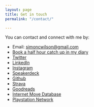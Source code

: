 ```yaml
---
layout: page
title: Get in touch
permalink: "/contact/"

---
```

You can contact and connect with me by:

* Email: [simoncwilson@gmail.com](mailto:simoncwilson@gmail.com)
* [Book a half hour catch up in my diary](http://calendly.com/officeofwilson/catch-up)
* [Twitter](http://www.twitter.com/ErmLikeYeah)
* [LinkedIn](https://uk.linkedin.com/in/siwilson/)
* [Instagram](https://www.instagram.com/idlesi/)
* [Speakerdeck](https://speakerdeck.com/idlesi)
* [Github](https://github.com/ermlikeyeah)
* [Strava](https://www.strava.com/athletes/41247532)
* [Goodreads](https://www.goodreads.com/user/show/4156043-si-wilson)
* [Internet Move Database](https://www.imdb.com/user/ur25681432/ratings)
* [Playstation Network](https://my.playstation.com/profile/idlesi)